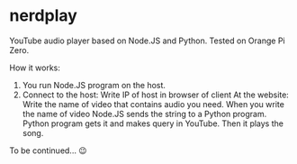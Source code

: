 # nerdplay
YouTube audio player based on Node.JS and Python.
Tested on Orange Pi Zero. 

How it works:
1. You run Node.JS program on the host.
2. Connect to the host:
   Write IP of host in browser of client
At the website:
   Write the name of video that contains audio you need.
   When you write the name of video Node.JS sends the string to a Python program.
   Python program gets it and makes query in YouTube. 
   Then it plays the song.
  
To be continued... 😉
